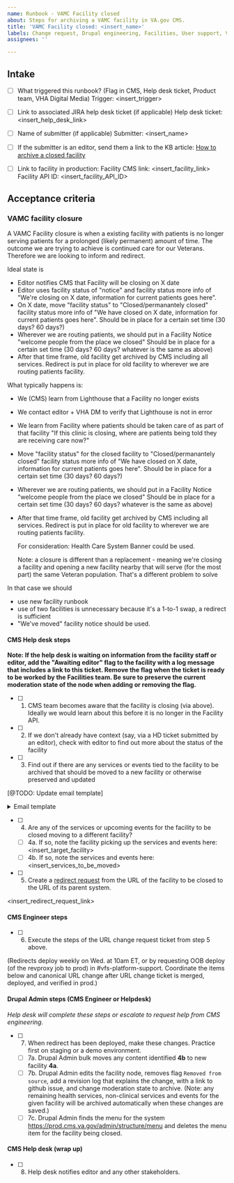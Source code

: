 ```yaml
---
name: Runbook - VAMC Facility closed
about: Steps for archiving a VAMC facility in VA.gov CMS.
title: 'VAMC Facility closed: <insert_name>'
labels: Change request, Drupal engineering, Facilities, User support, VA.gov frontend, VAMC
assignees: ''

---
```


## Intake
- [ ] What triggered this runbook? (Flag in CMS, Help desk ticket, Product team, VHA Digital Media)
Trigger: <insert_trigger>

- [ ] Link to associated JIRA help desk ticket (if applicable)
Help desk ticket: <insert_help_desk_link>

- [ ] Name of submitter (if applicable)
Submitter: <insert_name>

- [ ] If the submitter is an editor, send them a link to the KB article: [How to archive a closed facility](https://prod.cms.va.gov/help/vamc/about-locations-content-for-vamcs/how-to-archive-a-closed-facility)

- [ ] Link to facility in production:
Facility CMS link: <insert_facility_link>
Facility API ID: <insert_facility_API_ID>

## Acceptance criteria

### VAMC facility closure

A VAMC Facility closure is when a existing facility with patients is no longer serving patients for a prolonged (likely permanent) amount of time. The outcome we are trying to achieve is continued care for our Veterans. Therefore we are looking to inform and redirect.

Ideal state is
- Editor notifies CMS that Facility will be closing on X date
- Editor uses facility status of "notice" and facility status more info of "We're closing on X date, information for current patients goes here".
- On X date, move "facility status" to "Closed/permanantely closed" facility status more info of "We have closed on X date, information for current patients goes here". Should be in place for a certain set time (30 days? 60 days?)
- Wherever we are routing patients, we should put in a Facility Notice "welcome people from the place we closed" Should be in place for a certain set time (30 days? 60 days? whatever is the same as above)
- After that time frame, old facility get archived by CMS including all services. Redirect is put in place for old facility to wherever we are routing patients facility.

What typically happens is:
- We (CMS) learn from Lighthouse that a Facility no longer exists
- We contact editor + VHA DM to verify that Lighthouse is not in error
- We learn from Facility where patients should be taken care of as part of that facility "If this clinic is closing, where are patients being told they are receiving care now?"
- Move "facility status" for the closed facility to "Closed/permanantely closed" facility status more info of "We have closed on X date, information for current patients goes here". Should be in place for a certain set time (30 days? 60 days?)
- Wherever we are routing patients, we should put in a Facility Notice "welcome people from the place we closed" Should be in place for a certain set time (30 days? 60 days? whatever is the same as above)
- After that time frame, old facility get archived by CMS including all services. Redirect is put in place for old facility to wherever we are routing patients facility.

  For consideration: Health Care System Banner could be used.

  Note: a closure is different than a replacement - meaning we're closing a facility and opening a new facility nearby that will serve (for the most part) the same Veteran population. That's a different problem to solve

In that case we should
- use new facility runbook
- use of two facilities is unnecessary because it's a 1-to-1 swap, a redirect is sufficient
- "We've moved" facility notice should be used.


#### CMS Help desk steps
**Note: If the help desk is waiting on information from the facility staff or editor, add the "Awaiting editor" flag to the facility with a log message that includes a link to this ticket. Remove the flag when the ticket is ready to be worked by the Facilities team. Be sure to preserve the current moderation state of the node when adding or removing the flag.**
- [ ] 1. CMS team becomes aware that the facility is closing (via above). Ideally we would learn about this before it is no longer in the Facility API.
- [ ] 2. If we don't already have context (say, via a HD ticket submitted by an editor), check with editor to find out more about the status of the facility
- [ ] 3. Find out if there are any services or events tied to the facility to be archived that should be moved to a new facility or otherwise preserved and updated

[@TODO: Update email template]

<details><summary>Email template </summary>

```
SUBJECT: <facility name> removed from VAST

Hi [VAMC editor(s) who own the node in CMS]

We see that [name of facility] has been removed from VAST. If this facility has been permanently closed or moved, you can work with us to unpublish the facility from the CMS and remove it from VA.gov.

Because some Veterans may have bookmarked this facility, external sites may have linked to it, and because it can take a little time for search engines to catch up to web content, we want prevent errors and bad web experiences for our Veterans.

In order to do that we have some questions about the nature of this closure so that we can help redirect Veterans to the right place and understand this change.

1. Was this facility replaced with another facility?
   If yes, which one?
2. Is there a news release or story about this published on your VAMC website?
3. Anything else we should know about this facility closure?

If this facility has been removed from VAST in error, please notify the VA Drupal CMS Help Desk Support Team by writing to support@va-gov.atlassian.net, and please also notify your VAST coordinator.

[outro]

[CMS helpdesk signature]
   
Alternative, for "Removed From Source" flag follow-up:
-----------------------
During a site-wide review, our team found a location within the [INSERT SYSTEM NAME] health care system that is no longer listed within the Facilities API, but still exists within Drupal.

Can you please tell us more about the status of the [CLINIC NAME]?  Thanks!

Here is a link to the clinic homepage, which is still published on the live site: [INSERT CLINIC HOMEPAGE LINK FROM LIVE SITE]

Here is a link to this page on the production site:  [INSERT CLINIC HOMEPAGE LINK FROM PRODUCTION SITE]

IF THIS FACILITY IS CLOSED: 
Please follow the steps listed in the following Knowledge Base article in order to fully archive it from VA.gov: https://prod.cms.va.gov/help/vamc/about-locations-content-for-vamcs/how-to-archive-a-closed-facility

Important: Once these steps have been followed, please reach back out to the VA Drupal CMS Help Desk by replying to this email or by writing to support@va-gov.atlassian.net. 

From there, our engineering team will proceed with next steps for archiving this facility.

If the clinic has not been closed, please also let our team know as soon as possible.

Thank you for your help!
   
[Signature]
   
```
</details>

- [ ] 4. Are any of the services or upcoming events for the facility to be closed moving to a different facility?
  - [ ] 4a. If so, note the facility picking up the services and events here: <insert_target_facility>
  - [ ] 4b. If so, note the services and events here: <insert_services_to_be_moved>
- [ ] 5. Create a [redirect request](https://github.com/department-of-veterans-affairs/va.gov-cms/issues/new?assignees=&labels=Redirect+request&template=redirect-request-facility-url.md&title=Redirect+Request+for%3A+%3Cinsert+facility+name%3E) from the URL of the facility to be closed to the URL of its parent system.

<insert_redirect_request_link>

#### CMS Engineer steps
- [ ] 6. Execute the steps of the URL change request ticket from step 5 above.

(Redirects deploy weekly on Wed. at 10am ET, or by requesting OOB deploy (of the revproxy job to prod) in #vfs-platform-support. Coordinate the items below and canonical URL change after URL change ticket is merged, deployed, and verified in prod.)

#### Drupal Admin steps (CMS Engineer or Helpdesk)
_Help desk will complete these steps or escalate to request help from CMS engineering._
- [ ] 7. When redirect has been deployed, make these changes. Practice first on staging or a demo environment.
  - [ ] 7a. Drupal Admin bulk moves any content identified **4b** to new facility **4a**.
  - [ ] 7b. Drupal Admin edits the facility node, removes flag `Removed from source`, add a revision log that explains the change, with a link to github issue, and change moderation state to archive. (Note: any remaining health services, non-clinical services and events for the given facility will be archived automatically when these changes are saved.)
  - [ ] 7c. Drupal Admin finds the menu for the system https://prod.cms.va.gov/admin/structure/menu and deletes the menu item for the facility being closed.

#### CMS Help desk (wrap up)
- [ ] 8. Help desk notifies editor and any other stakeholders.
